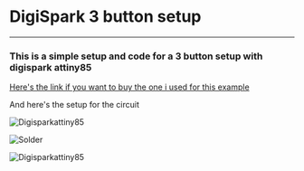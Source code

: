 # DigiSpark 3 button setup
---
### This is a simple setup and code for a 3 button setup with digispark attiny85
[Here's the link if you want to buy the one i used for this example](https://nl.aliexpress.com/item/32584084654.html?spm=a2g0s.9042311.0.0.210d4c4dVopL5Z) 

And here's the setup for the circuit

![Digisparkattiny85](https://github.com/Tiebeke/DigiSpark/blob/main/images/DigisparkAttiny85.PNG)

![Solder](https://github.com/Tiebeke/DigiSpark/blob/main/images/Solder.jpg)

![Digisparkattiny85](https://github.com/Tiebeke/DigiSpark/blob/main/images/Together.jpg)
